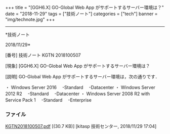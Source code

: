 ﻿+++
title = "[GGH6.X] GO-Global Web App がサポートするサーバー環境は？"
date = "2018-11-29"
tags = ["技術ノート"]
categories = ["tech"]
banner = "img/technote.jpg"
+++

-----------------------------------------------------------------------------------------------------------------------------

*技術ノート

2018/11/29*


[番号]
技術ノート KGTN 2018100507

[現象]
[GGH6.X] GO-Global Web App がサポートするサーバー環境は？

[説明]
GO-Global Web App がサポートするサーバー環境は，次の通りです．

・ Windows Server 2016
　-Standard
　-Datacenter
・ Windows Server 2012 R2
　-Standard
　-Datacenter
・ Windows Server 2008 R2 with Service Pack 1
　-Standard
　-Enterprise


### ファイル

 
 


[KGTN2018100507.pdf](http://techreport.kitasp.net/attachments/download/4197/KGTN2018100507.pdf)
 [(30.7 KB)] [kitasp 技術センター, 2018/11/29
17:04]


 


 

